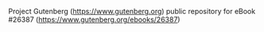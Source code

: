 Project Gutenberg (https://www.gutenberg.org) public repository for eBook #26387 (https://www.gutenberg.org/ebooks/26387)
